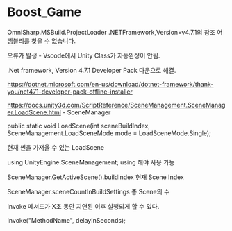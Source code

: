 # Boost_Game
OmniSharp.MSBuild.ProjectLoader         .NETFramework,Version=v4.7.1의 참조 어셈블리를 찾을 수 없습니다.

오류가 발생 - Vscode에서 Unity Class가 자동완성이 안됨.

.Net framework, Version 4.7.1 Developer Pack 다운으로 해결.

https://dotnet.microsoft.com/en-us/download/dotnet-framework/thank-you/net471-developer-pack-offline-installer


https://docs.unity3d.com/ScriptReference/SceneManagement.SceneManager.LoadScene.html - SceneManager


public static void LoadScene(int sceneBuildIndex, SceneManagement.LoadSceneMode mode = LoadSceneMode.Single);


현재 씬을 가져올 수 있는 LoadScene


using UnityEngine.SceneManagement; using 해야 사용 가능

SceneManager.GetActiveScene().buildIndex 현재 Scene Index

SceneManager.sceneCountInBuildSettings 총 Scene의 수


Invoke 메서드가 X초 동안 지연된 이후 실행되게 할 수 있다.


Invoke("MethodName", delayInSeconds);
